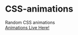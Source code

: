 # CSS-animations
Random CSS animations  
[Animations Live Here!](https://khizer-kt.github.io/CSS-animations)
